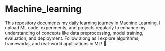 # Machine_learning
This repository documents my daily learning journey in Machine Learning. I upload ML code, experiments, and projects regularly to enhance my understanding of concepts like data preprocessing, model training, evaluation, and deployment. Follow along as I explore algorithms, frameworks, and real-world applications in ML! 🚀
